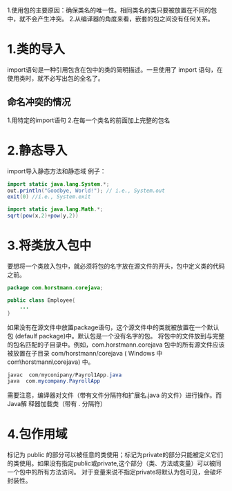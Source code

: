 1.使用包的主要原因：确保类名的唯一性。相同类名的类只要被放置在不同的包中，就不会产生冲突。
2.从编译器的角度来看，嵌套的包之间没有任何关系。

# 1.类的导入
import语句是一种引用包含在包中的类的简明描述。一旦使用了 import 语句，在使用类时，就不必写出包的全名了。

## 命名冲突的情况
1.用特定的import语句
2.在每一个类名的前面加上完整的包名

# 2.静态导入
import导入静态方法和静态域
例子：
```java
import static java.lang.System.*;
out.println("Goodbye, World!"); // i.e., System.out
exit(0) //i.e., System.exit
```
```java
import static java.lang.Math.*;
sqrt(pow(x,2)+pow(y,2))
```

# 3.将类放入包中
要想将一个类放入包中，就必须将包的名字放在源文件的开头，包中定义类的代码之前。
```java
package com.horstmann.corejava;

public class Employee{
    ...
}
```

如果没有在源文件中放置package语句，这个源文件中的类就被放置在一个默认包
(defaulf package)中。默认包是一个没有名字的包。
将包中的文件放到与完整的包名匹配的子目录中。例如，com.horstmann.corejava 包中的所有源文件应该被放置在子目录 com/horstmann/corejava ( Windows 中 com\horstmann\corejava) 中。

```java
javac  com/myconipany/Payrol1App.java
java  com.mycompany.PayrollApp
```
需要注意，编译器对文件（带有文件分隔符和扩展名.java 的文件）进行操作。而Java解
释器加载类（带有 . 分隔符）


# 4.包作用域
标记为 public 的部分可以被任意的类使用；标记为private的部分只能被定义它们的类使用。如果没有指定public或private,这个部分（类、方法或变量）可以被同一个包中的所有方法访问。
对于变量来说不指定private将默认为包可见，会破坏封装性。

